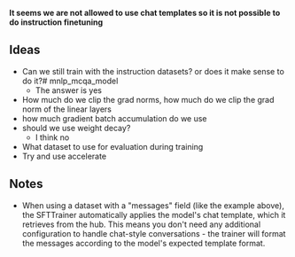 **It seems we are not allowed to use chat templates so it is not possible to do instruction finetuning**

## Ideas
- Can we still train with the instruction datasets? or does it make sense to do it?# mnlp_mcqa_model
  - The answer is yes
- How much do we clip the grad norms, how much do we clip the grad norm of the linear layers
- how much gradient batch accumulation do we use
- should we use weight decay?
  - I think no
- What dataset to use for evaluation during training
- Try and use accelerate


## Notes
- When using a dataset with a "messages" field (like the example above), the SFTTrainer automatically applies the model's chat template, which it retrieves from the hub. This means you don't need any additional configuration to handle chat-style conversations - the trainer will format the messages according to the model's expected template format.